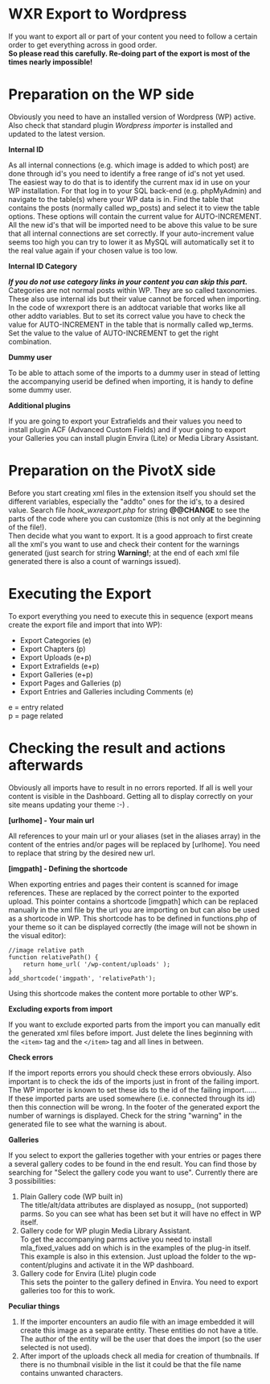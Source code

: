 
WXR Export to Wordpress
=======================

If you want to export all or part of your content you need to follow a certain order to get everything across in good order.  
**So please read this carefully. Re-doing part of the export is most of the times nearly impossible!**

Preparation on the WP side
==========================

Obviously you need to have an installed version of Wordpress (WP) active. Also check that standard plugin _Wordpress importer_ is installed and updated to the latest version.
  
__Internal ID__

As all internal connections (e.g. which image is added to which post) are done through id's you need to identify a free range of id's not yet used.  
The easiest way to do that is to identify the current max id in use on your WP installation. For that log in to your SQL back-end (e.g. phpMyAdmin) and navigate to the table(s) where your WP data is in. Find the table that contains the posts (normally called wp_posts) and select it to view the table options. These options will contain the current value for AUTO-INCREMENT. All the new id's that will be imported need to be above this value to be sure that all internal connections are set correctly. If your auto-increment value seems too high you can try to lower it as MySQL will automatically set it to the real value again if your chosen value is too low.
  
__Internal ID Category__

***If you do not use category links in your content you can skip this part.***  
Categories are not normal posts within WP. They are so called taxonomies. These also use internal ids but their value cannot be forced when importing.  
In the code of wxrexport there is an addtocat variable that works like all other addto variables. But to set its correct value you have to check the value for AUTO-INCREMENT in the table that is normally called wp_terms. Set the value to the value of AUTO-INCREMENT to get the right combination.

__Dummy user__

To be able to attach some of the imports to a dummy user in stead of letting the accompanying userid be defined when importing, it is handy to define some dummy user.

__Additional plugins__

If you are going to export your Extrafields and their values you need to install plugin ACF (Advanced Custom Fields) and if your going to export your Galleries you can install plugin Envira (Lite) or Media Library Assistant. 

Preparation on the PivotX side
==============================

Before you start creating xml files in the extension itself you should set the different variables, especially the "addto" ones for the id's, to a desired value. Search file *hook_wxrexport.php* for string **@@CHANGE** to see the parts of the code where you can customize (this is not only at the beginning of the file!).  
Then decide what you want to export. It is a good approach to first create all the xml's you want to use and check their content for the warnings generated (just search for string **Warning!**; at the end of each xml file generated there is also a count of warnings issued).

Executing the Export
====================

To export everything you need to execute this in sequence (export means create the export file and import that into WP):

 * Export Categories (e)
 * Export Chapters (p)
 * Export Uploads (e+p)
 * Export Extrafields (e+p)
 * Export Galleries (e+p)
 * Export Pages and Galleries (p)
 * Export Entries and Galleries including Comments (e)

e = entry related  
p = page related

Checking the result and actions afterwards
==========================================

Obviously all imports have to result in no errors reported. If all is well your content is visible in the Dashboard. Getting all to display correctly on your site means updating your theme :-) .

__[urlhome] - Your main url__

All references to your main url or your aliases (set in the aliases array) in the content of the entries and/or pages will be replaced by [urlhome]. You need to replace that string by the desired new url.

__[imgpath] - Defining the shortcode__

When exporting entries and pages their content is scanned for image references. These are replaced by the correct pointer to the exported upload. This pointer contains a shortcode [imgpath] which can be replaced manually in the xml file by the url you are importing on but can also be used as a shortcode in WP. This shortcode has to be defined in functions.php of your theme so it can be displayed correctly (the image will not be shown in the visual editor):

    //image relative path
    function relativePath() {
    	return home_url( '/wp-content/uploads' );
    }
    add_shortcode('imgpath', 'relativePath');

Using this shortcode makes the content more portable to other WP's.

__Excluding exports from import__

If you want to exclude exported parts from the import you can manually edit the generated xml files before import. Just delete the lines beginning with the `<item>` tag and the `</item>` tag and all lines in between.

__Check errors__

If the import reports errors you should check these errors obviously. Also important is to check the ids of the imports just in front of the failing import. The WP importer is known to set these ids to the id of the failing import...... If these imported parts are used somewhere (i.e. connected through its id) then this connection will be wrong. 
In the footer of the generated export the number of warnings is displayed. Check for the string "warning" in the generated file to see what the warning is about.

__Galleries__

If you select to export the galleries together with your entries or pages there a several gallery codes to be found in the end result. You can find those by searching for "Select the gallery code you want to use".
Currently there are 3 possibilities:  

1. Plain Gallery code (WP built in)  
 The title/alt/data attributes are displayed as nosupp_ (not supported) parms. So you can see what has been set but it will have no effect in WP itself. 
2. Gallery code for WP plugin Media Library Assistant.  
To get the accompanying parms active you need to install mla\_fixed\_values add on which is in the examples of the plug-in itself. This example is also in this extension. Just upload the folder to the wp-content/plugins and activate it in the WP dashboard.
3. Gallery code for Envira (Lite) plugin code  
This sets the pointer to the gallery defined in Envira. You need to export galleries too for this to work.

__Peculiar things__

1. If the importer encounters an audio file with an image embedded it will create this image as a separate entity. These entities do not have a title. The author of the entity will be the user that does the import (so the user selected is not used).
2. After import of the uploads check all media for creation of thumbnails. If there is no thumbnail visible in the list it could be that the file name contains unwanted characters.